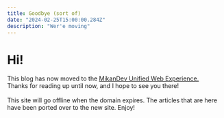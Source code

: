 ```yaml
---
title: Goodbye (sort of)
date: "2024-02-25T15:00:00.284Z"
description: "Wer'e moving"
---
```


# Hi!
This blog has now moved to the [MikanDev Unified Web Experience.](https://mikn.dev/blog)<br>
Thanks for reading up until now, and I hope to see you there!<br><br>
This site will go offline when the domain expires. The articles that are here have been ported over to the new site. Enjoy!
